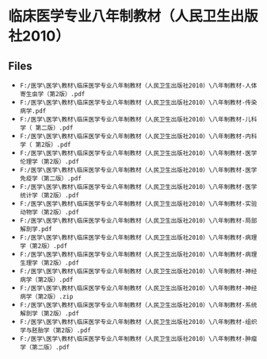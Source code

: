 # 临床医学专业八年制教材（人民卫生出版社2010）

## Files

- `F:/医学\医学\教材\临床医学专业八年制教材（人民卫生出版社2010）\八年制教材-人体寄生虫学（第2版）.pdf`
- `F:/医学\医学\教材\临床医学专业八年制教材（人民卫生出版社2010）\八年制教材-传染病学.pdf`
- `F:/医学\医学\教材\临床医学专业八年制教材（人民卫生出版社2010）\八年制教材-儿科学（ 第二版）.pdf`
- `F:/医学\医学\教材\临床医学专业八年制教材（人民卫生出版社2010）\八年制教材-内科学（ 第2版）.pdf`
- `F:/医学\医学\教材\临床医学专业八年制教材（人民卫生出版社2010）\八年制教材-医学伦理学（第2版）.pdf`
- `F:/医学\医学\教材\临床医学专业八年制教材（人民卫生出版社2010）\八年制教材-医学免疫学（第二版）.pdf`
- `F:/医学\医学\教材\临床医学专业八年制教材（人民卫生出版社2010）\八年制教材-医学统计学（第2版）.pdf`
- `F:/医学\医学\教材\临床医学专业八年制教材（人民卫生出版社2010）\八年制教材-实验动物学（第2版）.pdf`
- `F:/医学\医学\教材\临床医学专业八年制教材（人民卫生出版社2010）\八年制教材-局部解剖学.pdf`
- `F:/医学\医学\教材\临床医学专业八年制教材（人民卫生出版社2010）\八年制教材-病理学（第2版）.pdf`
- `F:/医学\医学\教材\临床医学专业八年制教材（人民卫生出版社2010）\八年制教材-病理生理学（第2版）.pdf`
- `F:/医学\医学\教材\临床医学专业八年制教材（人民卫生出版社2010）\八年制教材-神经病学（第2版）.pdf`
- `F:/医学\医学\教材\临床医学专业八年制教材（人民卫生出版社2010）\八年制教材-神经病学（第2版）.zip`
- `F:/医学\医学\教材\临床医学专业八年制教材（人民卫生出版社2010）\八年制教材-系统解剖学（第2版）.pdf`
- `F:/医学\医学\教材\临床医学专业八年制教材（人民卫生出版社2010）\八年制教材-组织学与胚胎学（第2版）.pdf`
- `F:/医学\医学\教材\临床医学专业八年制教材（人民卫生出版社2010）\八年制教材-肿瘤学（第二版）.pdf`
